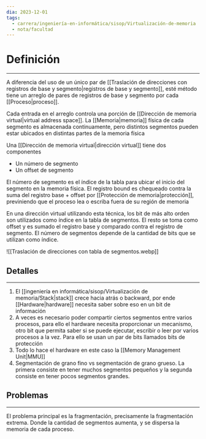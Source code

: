 ```yaml
---
dia: 2023-12-01
tags:
  - carrera/ingeniería-en-informática/sisop/Virtualización-de-memoria
  - nota/facultad
---
```

# Definición
---
A diferencia del uso de un único par de [[Traslación de direcciones con registros de base y segmento|registros de base y segmento]], esté método tiene un arreglo de pares de registros de base y segmento por cada [[Proceso|proceso]].

Cada entrada en el arreglo controla una porción de [[Dirección de memoria virtual|virtual address space]]. La [[Memoria|memoria]] física de cada segmento es almacenada continuamente, pero distintos segmentos pueden estar ubicados en distintas partes de la memoria física

Una [[Dirección de memoria virtual|dirección virtual]] tiene dos componentes
* Un número de segmento
* Un offset de segmento

El número de segmento es el índice de la tabla para ubicar el inicio del segmento en la memoria física. El registro bound es chequeado contra la suma del registro $\text{base} ~ + ~ \text{offset}$ por [[Protección de memoria|protección]], previniendo que el proceso lea o escriba fuera de su región de memoria

En una dirección virtual utilizando esta técnica, los bit de más alto orden son utilizados como índice en la tabla de segmentos. El resto se toma como offset y es sumado el registro base y comparado contra el registro de segmento. El número de segmentos depende de la cantidad de bits que se utilizan como índice.

![[Traslación de direcciones con tabla de segmentos.webp]]

## Detalles
---
1. El [[ingeniería en informática/sisop/Virtualización de memoria/Stack|stack]] crece hacia atrás o backward, por ende [[Hardware|hardware]] necesita saber sobre eso en un bit de información
2. A veces es necesario poder compartir ciertos segmentos entre varios procesos, para ello el hardware necesita proporcionar un mecanismo, otro bit que permita saber si se puede ejecutar, escribir o leer por varios procesos a la vez. Para ello se usan un par de bits llamados bits de protección
3. Todo lo hace el hardware en este caso la [[Memory Management Unit|MMU]]
4. Segmentación de grano fino vs segmentación de grano grueso. La primera consiste en tener muchos segmentos pequeños y la segunda consiste en tener pocos segmentos grandes.

## Problemas
---
El problema principal es la fragmentación, precisamente la fragmentación extrema. Donde la cantidad de segmentos aumenta, y se dispersa la memoria de cada proceso.
